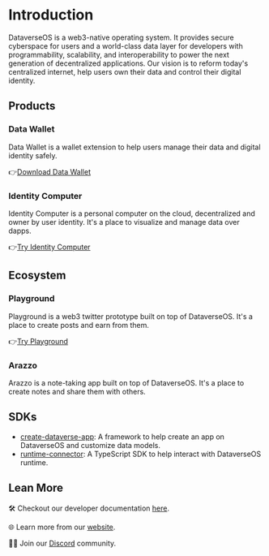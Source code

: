 # Introduction

DataverseOS is a web3-native operating system. It provides secure cyberspace for users and a world-class data layer for developers with programmability, scalability, and interoperability to power the next generation of decentralized applications. Our vision is to reform today's centralized internet, help users own their data and control their digital identity. 

## Products
### Data Wallet
Data Wallet is a wallet extension to help users manage their data and digital identity safely.

👉[Download Data Wallet](https://chrome.google.com/webstore/detail/dataverse/kcigpjcafekokoclamfendmaapcljead)

### Identity Computer
Identity Computer is a personal computer on the cloud, decentralized and owner by user identity. It's a place
to visualize and manage data over dapps.

👉[Try Identity Computer](https://dataverse-os.com)

## Ecosystem
### Playground
Playground is a web3 twitter prototype built on top of DataverseOS. It's a place to create posts and earn from them.

👉[Try Playground](https://playground.dataverse-os.com)

### Arazzo
Arazzo is a note-taking app built on top of DataverseOS. It's a place to create notes and share them with others.

## SDKs
- [create-dataverse-app](https://www.npmjs.com/package/create-dataverse-app): A framework to help create an app on DataverseOS and customize data models.
- [runtime-connector](https://www.npmjs.com/package/@dataverse/runtime-connector): A TypeScript SDK to help interact with DataverseOS runtime.

## Lean More
🛠️ Checkout our developer documentation [here](https://docs.dataverse-os.com).

🌐 Learn more from our [website](https://dataverse-os.com).

🙋‍♀️ Join our [Discord](https://discord.gg/BnCek4e6ny) community.
